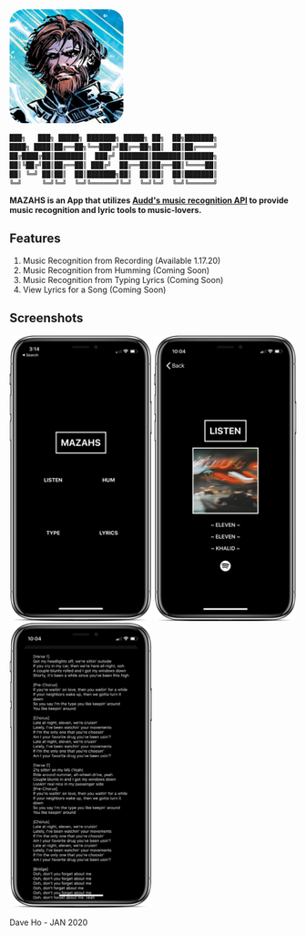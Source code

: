 <img src="screenshots/logo.png" width="200" style="border-radius:25px"/>

```
███╗   ███╗ █████╗ ███████╗ █████╗ ██╗  ██╗███████╗
████╗ ████║██╔══██╗╚══███╔╝██╔══██╗██║  ██║██╔════╝
██╔████╔██║███████║  ███╔╝ ███████║███████║███████╗
██║╚██╔╝██║██╔══██║ ███╔╝  ██╔══██║██╔══██║╚════██║
██║ ╚═╝ ██║██║  ██║███████╗██║  ██║██║  ██║███████║
╚═╝     ╚═╝╚═╝  ╚═╝╚══════╝╚═╝  ╚═╝╚═╝  ╚═╝╚══════╝                                               
```                                                                             

**MAZAHS is an App that utilizes [Audd's music recognition API](https://audd.io/) to provide music recognition and lyric tools to music-lovers.**

## Features
1. Music Recognition from Recording (Available 1.17.20)
2. Music Recognition from Humming (Coming Soon)
3. Music Recognition from Typing Lyrics (Coming Soon)
4. View Lyrics for a Song (Coming Soon)

## Screenshots
<img src="screenshots/listen_1.png" width="250"/> <img src="screenshots/listen_2.png" width="250"/> <img src="screenshots/listen_3.png" width="250"/> 

Dave Ho - JAN 2020
